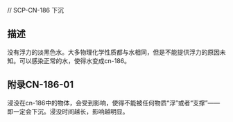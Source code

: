 // SCP-CN-186 下沉

## 描述

没有浮力的淡黑色水。大多物理化学性质都与水相同，但是不能提供浮力的原因未知。可以感染正常的水，使得水变成cn-186。

## 附录CN-186-01

浸没在cn-186中的物体，会受到影响，使得不能被任何物质“浮”或者“支撑”——即一定会下沉。浸没时间越长，影响越明显。